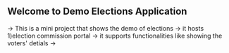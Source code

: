 


Welcome to Demo Elections Application
--------------------------------------

-> This is a mini project that shows the demo of elections
-> it hosts 
    1)election commission portal
       -> it supports functionalities  like showing the voters' detials
       ->